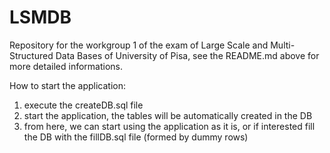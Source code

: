 # LSMDB
Repository for the workgroup 1 of the exam of Large Scale and Multi-Structured Data Bases of  University of Pisa, see the README.md above for more detailed informations.

How to start the application:
1.  execute the createDB.sql file
2.   start the application, the tables will be automatically created in the DB
3.  from here, we can start using the application as it is, or if interested fill the DB with the fillDB.sql file (formed by dummy rows)
